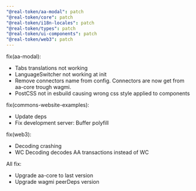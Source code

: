 ```yaml
---
"@real-token/aa-modal": patch
"@real-token/core": patch
"@real-token/i18n-locales": patch
"@real-token/types": patch
"@real-token/ui-components": patch
"@real-token/web3": patch
---
```


fix(aa-modal):

- Tabs translations not working
- LanguageSwitcher not working at init
- Remove connectors name from config. Connectors are now get from aa-core trough wagmi.
- PostCSS not in esbuild causing wrong css style applied to components

fix(commons-website-examples):

- Update deps
- Fix development server: Buffer polyfill

fix(web3):

- Decoding crashing
- WC Decoding decodes AA transactions instead of WC

All fix:

- Upgrade aa-core to last version
- Upgrade wagmi peerDeps version
